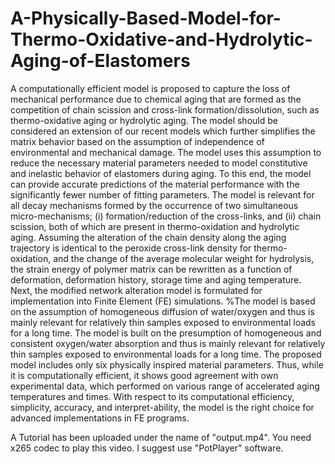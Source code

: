 # A-Physically-Based-Model-for-Thermo-Oxidative-and-Hydrolytic-Aging-of-Elastomers

A computationally efficient model is proposed to capture the loss of mechanical performance due to chemical aging that are formed as the competition of chain scission and cross-link formation/dissolution, such as thermo-oxidative aging or hydrolytic aging. The model should be considered an extension of our recent models which further simplifies the matrix behavior based on the assumption of independence of environmental and mechanical
damage. 
The model uses this assumption to reduce the necessary material parameters needed to model constitutive and inelastic behavior of elastomers during aging. To this end, the model can provide accurate predictions of the material performance with the significantly fewer number of fitting parameters.
The model is relevant for all decay mechanisms formed by the occurrence of two simultaneous micro-mechanisms; (i) formation/reduction of the cross-links, and (ii) chain scission, both of which are present in thermo-oxidation and hydrolytic aging. Assuming the alteration of the chain density along the aging trajectory is identical to the peroxide cross-link density for thermo-oxidation, and the change of the average molecular weight for hydrolysis, the strain energy of polymer matrix can be rewritten as a function of deformation, deformation history, storage time and aging temperature. Next, the modified network alteration model is formulated for implementation into Finite Element (FE) simulations. %The model is based on the assumption of homogeneous diffusion of water/oxygen and thus is mainly relevant for relatively thin samples exposed to environmental loads for a long time. 
The model is built on the presumption of homogeneous and consistent oxygen/water absorption and thus is mainly relevant for relatively thin samples exposed to environmental loads for a long time.
The proposed model includes only six physically inspired material parameters. Thus, while it is computationally efficient, it shows good agreement with own experimental data, which performed on various range of accelerated aging temperatures and times. With respect to its computational efficiency, simplicity, accuracy, and interpret-ability, the model is the right choice for advanced implementations in FE programs.


A Tutorial has been uploaded under the name of "output.mp4". You need x265 codec to play this video. I suggest use "PotPlayer" software.
